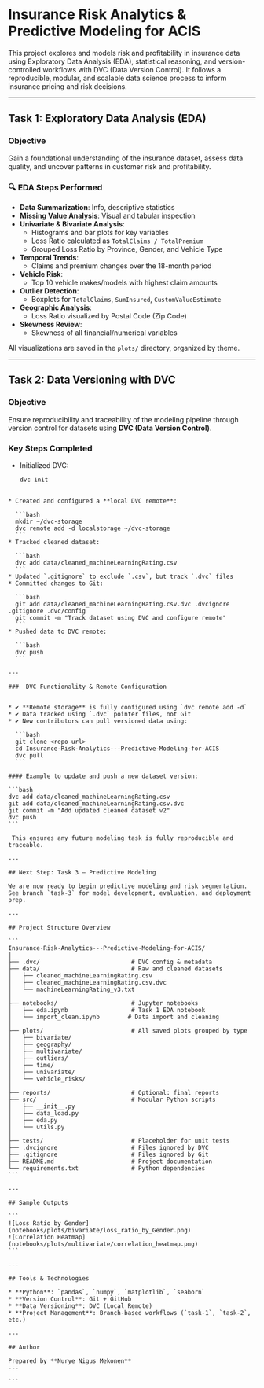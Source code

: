 # Insurance Risk Analytics & Predictive Modeling for ACIS

This project explores and models risk and profitability in insurance data using Exploratory Data Analysis (EDA), statistical reasoning, and version-controlled workflows with DVC (Data Version Control). It follows a reproducible, modular, and scalable data science process to inform insurance pricing and risk decisions.

---

## Task 1: Exploratory Data Analysis (EDA)

### Objective
Gain a foundational understanding of the insurance dataset, assess data quality, and uncover patterns in customer risk and profitability.

### 🔍 EDA Steps Performed
- **Data Summarization**: Info, descriptive statistics
- **Missing Value Analysis**: Visual and tabular inspection
- **Univariate & Bivariate Analysis**:
  - Histograms and bar plots for key variables
  - Loss Ratio calculated as `TotalClaims / TotalPremium`
  - Grouped Loss Ratio by Province, Gender, and Vehicle Type
- **Temporal Trends**:
  - Claims and premium changes over the 18-month period
- **Vehicle Risk**:
  - Top 10 vehicle makes/models with highest claim amounts
- **Outlier Detection**:
  - Boxplots for `TotalClaims`, `SumInsured`, `CustomValueEstimate`
- **Geographic Analysis**:
  - Loss Ratio visualized by Postal Code (Zip Code)
- **Skewness Review**:
  - Skewness of all financial/numerical variables

 All visualizations are saved in the `plots/` directory, organized by theme.

---

##  Task 2: Data Versioning with DVC

###  Objective
Ensure reproducibility and traceability of the modeling pipeline through version control for datasets using **DVC (Data Version Control)**.

###  Key Steps Completed

- Initialized DVC:
  ```bash
  dvc init
````

* Created and configured a **local DVC remote**:

  ```bash
  mkdir ~/dvc-storage
  dvc remote add -d localstorage ~/dvc-storage
  ```
* Tracked cleaned dataset:

  ```bash
  dvc add data/cleaned_machineLearningRating.csv
  ```
* Updated `.gitignore` to exclude `.csv`, but track `.dvc` files
* Committed changes to Git:

  ```bash
  git add data/cleaned_machineLearningRating.csv.dvc .dvcignore .gitignore .dvc/config
  git commit -m "Track dataset using DVC and configure remote"
  ```
* Pushed data to DVC remote:

  ```bash
  dvc push
  ```

---

###  DVC Functionality & Remote Configuration 


* ✔️ **Remote storage** is fully configured using `dvc remote add -d`
* ✔️ Data tracked using `.dvc` pointer files, not Git
* ✔️ New contributors can pull versioned data using:

  ```bash
  git clone <repo-url>
  cd Insurance-Risk-Analytics---Predictive-Modeling-for-ACIS
  dvc pull
  ```

#### Example to update and push a new dataset version:

```bash
dvc add data/cleaned_machineLearningRating.csv
git add data/cleaned_machineLearningRating.csv.dvc
git commit -m "Add updated cleaned dataset v2"
dvc push
```

 This ensures any future modeling task is fully reproducible and traceable.

---

## Next Step: Task 3 – Predictive Modeling

We are now ready to begin predictive modeling and risk segmentation. See branch `task-3` for model development, evaluation, and deployment prep.

---

## Project Structure Overview

```
Insurance-Risk-Analytics---Predictive-Modeling-for-ACIS/
│
├── .dvc/                          # DVC config & metadata
├── data/                          # Raw and cleaned datasets
│   ├── cleaned_machineLearningRating.csv
│   ├── cleaned_machineLearningRating.csv.dvc
│   └── machineLearningRating_v3.txt
│
├── notebooks/                     # Jupyter notebooks
│   ├── eda.ipynb                  # Task 1 EDA notebook
│   └── import_clean.ipynb        # Data import and cleaning
│
├── plots/                         # All saved plots grouped by type
│   ├── bivariate/
│   ├── geography/
│   ├── multivariate/
│   ├── outliers/
│   ├── time/
│   ├── univariate/
│   └── vehicle_risks/
│
├── reports/                       # Optional: final reports
├── src/                           # Modular Python scripts
│   ├── __init__.py
│   ├── data_load.py
│   ├── eda.py
│   └── utils.py
│
├── tests/                         # Placeholder for unit tests
├── .dvcignore                     # Files ignored by DVC
├── .gitignore                     # Files ignored by Git
├── README.md                      # Project documentation
└── requirements.txt               # Python dependencies
```

---

## Sample Outputs

```
![Loss Ratio by Gender](notebooks/plots/bivariate/loss_ratio_by_Gender.png)
![Correlation Heatmap](notebooks/plots/multivariate/correlation_heatmap.png)
```

---

## Tools & Technologies

* **Python**: `pandas`, `numpy`, `matplotlib`, `seaborn`
* **Version Control**: Git + GitHub
* **Data Versioning**: DVC (Local Remote)
* **Project Management**: Branch-based workflows (`task-1`, `task-2`, etc.)

---

## Author

Prepared by **Nurye Nigus Mekonen**
---

```

